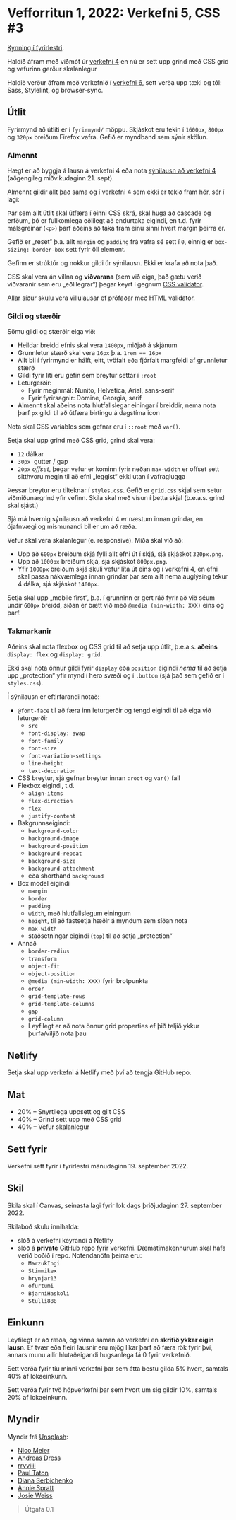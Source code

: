 
# Vefforritun 1, 2022: Verkefni 5, CSS #3

[Kynning í fyrirlestri](https://youtu.be/).

Haldið áfram með viðmót úr [verkefni 4](https://github.com/vefforritun/vef1-2022-v4) en nú er sett upp grind með CSS grid og vefurinn gerður skalanlegur

Haldið verður áfram með verkefnið í [verkefni 6](https://github.com/vefforritun/vef1-2022-v6/), sett verða upp tæki og tól: Sass, Stylelint, og browser-sync.

## Útlit

Fyrirmynd að útliti er í `fyrirmynd/` möppu. Skjáskot eru tekin í `1600px`, `800px` og `320px` breiðum Firefox vafra. Gefið er myndband sem sýnir skölun.

### Almennt

Hægt er að byggja á lausn á verkefni 4 eða nota [sýnilausn að verkefni 4](https://github.com/vefforritun/vef1-2022-v4-synilausn) (aðgengileg miðvikudaginn 21. sept).

Almennt gildir allt það sama og í verkefni 4 sem ekki er tekið fram hér, sér í lagi:

Þar sem allt útlit skal útfæra í einni CSS skrá, skal huga að cascade og erfðum, þó er fullkomlega eðlilegt að endurtaka eigindi, en t.d. fyrir málsgreinar (`<p>`) þarf aðeins að taka fram einu sinni hvert margin þeirra er.

Gefið er „reset“ þ.a. allt `margin` og `padding` frá vafra sé sett í `0`, einnig er `box-sizing: border-box` sett fyrir öll element.

Gefinn er strúktúr og nokkur gildi úr sýnilausn. Ekki er krafa að nota það.

CSS skal vera án villna og **viðvarana** (sem við eiga, það gætu verið viðvaranir sem eru „eðlilegrar“) þegar keyrt í gegnum [CSS validator](https://jigsaw.w3.org/css-validator/).

Allar síður skulu vera villulausar ef prófaðar með HTML validator.

### Gildi og stærðir

Sömu gildi og stærðir eiga við:

* Heildar breidd efnis skal vera `1400px`, miðjað á skjánum
* Grunnletur stærð skal vera `16px` þ.a. `1rem == 16px`
* Allt bil í fyrirmynd er hálft, eitt, tvöfalt eða fjórfalt margfeldi af grunnletur stærð
* Gildi fyrir liti eru gefin sem breytur settar í `:root`
* Leturgerðir:
  * Fyrir meginmál: Nunito, Helvetica, Arial, sans-serif
  * Fyrir fyrirsagnir: Domine, Georgia, serif
* Almennt skal aðeins nota hlutfallslegar einingar í breiddir, nema nota þarf `px` gildi til að útfæra birtingu á dagstíma icon

Nota skal CSS variables sem gefnar eru í `::root` með `var()`.

Setja skal upp grind með CSS grid, grind skal vera:

* `12` dálkar
* `30px`  gutter / gap
* `20px` _offset_, þegar vefur er kominn fyrir neðan `max-width` er offset sett sitthvoru megin til að efni „leggist“ ekki utan í vafraglugga

Þessar breytur eru tilteknar í `styles.css`. Gefið er `grid.css` skjal sem setur viðmiðunargrind yfir vefinn. Skila skal með vísun í þetta skjal (þ.e.a.s. grind skal sjást.)

Sjá má hvernig sýnilausn að verkefni 4 er næstum innan grindar, en ójafnvægi og mismunandi bil er um að ræða.

Vefur skal vera skalanlegur (e. responsive). Miða skal við að:

* Upp að `600px` breiðum skjá fylli allt efni út í skjá, sjá skjáskot `320px.png`.
* Upp að `1000px` breiðum skjá, sjá skjáskot `800px.png`.
* Yfir `1000px` breiðum skjá skuli vefur líta út eins og í verkefni 4, en efni skal passa nákvæmlega innan grindar þar sem allt nema auglýsing tekur 4 dálka, sjá skjáskot `1400px`.

Setja skal upp „mobile first“, þ.a. í grunninn er gert ráð fyrir að við séum undir `600px` breidd, síðan er bætt við með `@media (min-width: XXX)` eins og þarf.

### Takmarkanir

Aðeins skal nota flexbox og CSS grid til að setja upp útlit, þ.e.a.s. **aðeins** `display: flex` og `display: grid`.

Ekki skal nota önnur gildi fyrir `display` eða `position` eigindi _nema_ til að setja upp „protection“ yfir mynd í hero svæði og í `.button` (sjá það sem gefið er í `styles.css`).

Í sýnilausn er eftirfarandi notað:

* `@font-face` til að færa inn leturgerðir og tengd eigindi til að eiga við leturgerðir
  * `src`
  * `font-display: swap`
  * `font-family`
  * `font-size`
  * `font-variation-settings`
  * `line-height`
  * `text-decoration`
* CSS breytur, sjá gefnar breytur innan `:root` og `var()` fall
* Flexbox eigindi, t.d.
  * `align-items`
  * `flex-direction`
  * `flex`
  * `justify-content`
* Bakgrunnseigindi:
  * `background-color`
  * `background-image`
  * `background-position`
  * `background-repeat`
  * `background-size`
  * `background-attachment`
  * eða shorthand `background`
* Box model eigindi
  * `margin`
  * `border`
  * `padding`
  * `width`, með hlutfallslegum einingum
  * `height`, til að fastsetja hæðir á myndum sem síðan nota
  * `max-width`
  * staðsetningar eigindi (`top`) til að setja „protection“
* Annað
  * `border-radius`
  * `transform`
  * `object-fit`
  * `object-position`
  * `@media (min-width: XXX)` fyrir brotpunkta
  * `order`
  * `grid-template-rows`
  * `grid-template-columns`
  * `gap`
  * `grid-column`
  * Leyfilegt er að nota önnur grid properties ef þið teljið ykkur þurfa/viljið nota þau

## Netlify

Setja skal upp verkefni á Netlify með því að tengja GitHub repo.

## Mat

* 20% – Snyrtilega uppsett og gilt CSS
* 40% – Grind sett upp með CSS grid
* 40% – Vefur skalanlegur

## Sett fyrir

Verkefni sett fyrir í fyrirlestri mánudaginn 19. september 2022.

## Skil

Skila skal í Canvas, seinasta lagi fyrir lok dags þriðjudaginn 27. september 2022.

Skilaboð skulu innihalda:

* slóð á verkefni keyrandi á Netlify
* slóð á **private** GitHub repo fyrir verkefni. Dæmatímakennurum skal hafa verið boðið í repo. Notendanöfn þeirra eru:
  * `MarzukIngi`
  * `Stimmikex`
  * `brynjar13`
  * `ofurtumi`
  * `BjarniHaskoli`
  * `Stulli888`

## Einkunn

Leyfilegt er að ræða, og vinna saman að verkefni en **skrifið ykkar eigin lausn**. Ef tvær eða fleiri lausnir eru mjög líkar þarf að færa rök fyrir því, annars munu allir hlutaðeigandi hugsanlega fá 0 fyrir verkefnið.

Sett verða fyrir tíu minni verkefni þar sem átta bestu gilda 5% hvert, samtals 40% af lokaeinkunn.

Sett verða fyrir tvö hópverkefni þar sem hvort um sig gildir 10%, samtals 20% af lokaeinkunn.

## Myndir

Myndir frá [Unsplash](https://unsplash.com/):

* [Nico Meier](https://unsplash.com/@nicomeier)
* [Andreas Dress](https://unsplash.com/ja/@andreasdress)
* [rrvviiii](https://unsplash.com/@rrvviiii)
* [Paul Taton](https://unsplash.com/es/@paultaton)
* [Diana Serbichenko](https://unsplash.com/@diana_serbichenko)
* [Annie Spratt](https://unsplash.com/@anniespratt)
* [Josie Weiss](https://unsplash.com/es/@scarlettweiss)

> Útgáfa 0.1
